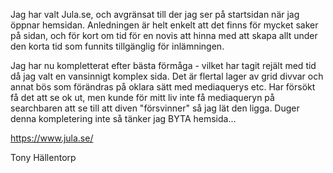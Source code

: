 Jag har valt Jula.se, och avgränsat till der jag ser på startsidan när jag öppnar hemsidan. Anledningen är helt enkelt att det finns för mycket saker på sidan, och för kort om tid för en novis att hinna med att skapa allt under den korta tid som funnits tillgänglig för inlämningen.

Jag har nu kompletterat efter bästa förmåga - vilket har tagit rejält med tid då jag valt en vansinnigt komplex sida. Det är flertal lager av grid divvar och annat bös som förändras på oklara sätt med mediaquerys etc. Har försökt få det att se ok ut, men kunde för mitt liv inte få mediaqueryn på searchbaren att se till att diven "försvinner" så jag lät den ligga. Duger denna kompletering inte så tänker jag BYTA hemsida...

https://www.jula.se/

Tony Hällentorp
